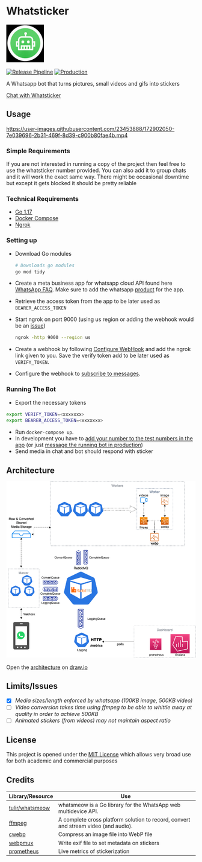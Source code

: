 # Whatsticker

<p align="left"><img src="assets/logo.jpg" alt="mythra" height="100px"></p>

[![Release Pipeline](https://github.com/deven96/whatsticker/actions/workflows/deploy.yml/badge.svg)](https://github.com/deven96/whatsticker/actions/workflows/deploy.yml)
[![Production](https://img.shields.io/endpoint?url=https://www.whatsticker.xyz&style=plastic)](https://whatsticker.xyz)

A Whatsapp bot that turns pictures, small videos and gifs into stickers


[Chat with Whatsticker](https://wa.me/15550089659)


## Usage

https://user-images.githubusercontent.com/23453888/172902050-7e039696-2b31-469f-8d39-c900b80fae4b.mp4

### Simple Requirements

If you are not interested in running a copy of the project then feel free to use the whatsticker number provided. You can also add it to group chats and it will work the exact same way. There might be occasional downtime but except it gets blocked it should be pretty reliable

### Technical Requirements

 - [Go 1.17](https://go.dev/)
 - [Docker Compose](https://docs.docker.com/compose/install/)
 - [Ngrok](https://ngrok.com/)

### Setting up

 - Download Go modules

   ```bash
   # Downloads go modules
   go mod tidy
   ```
 - Create a meta business app for whatsapp cloud API found here [WhatsApp FAQ](https://developers.facebook.com/docs/whatsapp/cloud-api/get-started). Make sure to add the whatsapp [product](https://developers.facebook.com/docs/development/create-an-app/app-dashboard#products-2) for the app.
 - Retrieve the access token from the app to be later used as `BEARER_ACCESS_TOKEN`
 - Start ngrok on port 9000 (using us region or adding the webhook would be an [issue](https://github.com/inconshreveable/ngrok/issues/427))
  
   ```bash
   ngrok -http 9000 --region us
   ```
 - Create a webhook by following [Configure WebHook](https://developers.facebook.com/docs/whatsapp/cloud-api/get-started#configure-webhooks) and add the ngrok link given to you. Save the verify token add to be later used as `VERIFY_TOKEN`.
 - Configure the webhook to [subscribe to messages](https://developers.facebook.com/docs/graph-api/webhooks/getting-started#configure-webhooks-product).


### Running The Bot

 - Export the necessary tokens
 
  ```bash
  export VERIFY_TOKEN=<xxxxxxx>
  export BEARER_ACCESS_TOKEN=<xxxxxxx>
  ```
 - Run `docker-compose up`.
 - In development you have to [add your number to the test numbers in the app](https://developers.facebook.com/docs/whatsapp/cloud-api/get-started/add-a-phone-number/) (or just [message the running bot in production](https://wa.me/15550089659))
 - Send media in chat and bot should respond with sticker



## Architecture
![Arch Diagram](assets/arch-diag.png)

Open the [architecture](assets/arch-diag.drawio) on [draw.io](https://draw.io) 


## Limits/Issues

 - [X] _Media sizes/length enforced by whatsapp (100KB image, 500KB video)_
 - [ ] _Video conversion takes time using ffmpeg to be able to whittle away at quality in order to achieve 500KB_
 - [ ] _Animated stickers (from videos) may not maintain aspect ratio_

## License

This project is opened under the [MIT License](LICENSE) which allows very broad use for both academic and commercial purposes

## Credits

Library/Resource | Use
------- | -----
[tulir/whatsmeow](https://github.com/tulir/whatsmeow) | whatsmeow is a Go library for the WhatsApp web multidevice API.
[ffmpeg](https://ffmpeg.org) | A complete cross platform solution to record, convert and stream video (and audio).
[cwebp](https://developers.google.com/speed/webp/docs/cwebp) | Compress an image file into WebP file
[webpmux](https://developers.google.com/speed/webp/docs/webpmux) | Write exif file to set metadata on stickers
[prometheus](https://github.com/prometheus/client_golang) | Live metrics of stickerization 

